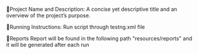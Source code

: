 💢Project Name and Description:
A concise yet descriptive title and an overview of the project’s purpose.

💢Running Instructions:
Run script through testng.xml file

💢Reports
Report will be found in the following path "resources/reports" and it will be generated after each run
